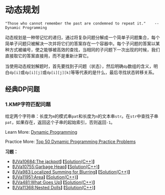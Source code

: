 # 动态规划
`"Those who cannot remember the past are condemned to repeat it."    -- Dynamic Programming`   

动态规划是一种带记忆的递归，通过将复杂问题分解成一个简单子问题集合，每个简单子问题只被解决一次并将它们的答案存在一个容器中。每个子问题的答案以某种方式被编号，使之能够被高效的查找，当相同的子问题下一次出现的时候，我们直接取它的答案直接用，而不是重新计算它。      

当使用动态规划解题时，首先要找到子问题（状态），然后明确`dp`数组的含义，明白`dp[i]`或`dp[i][j]`或`dp[i][j][k]`等等代表的是什么，最后寻找状态转移关系。   

## 经典DP问题
### 1.KMP字符匹配问题
给定两个字符串：长度为`m`的模式串`pat`和长度为`n`的文本串`str`。在`str`中查找子串`pat`，如果存在，返回这个子串的起始索引，否则返回`-1`。  




Learn More: [Dynamic Programming](https://www.geeksforgeeks.org/dynamic-programming/)   

Practice More: [Top 50 Dynamic Programming Practice Problems](https://blog.usejournal.com/top-50-dynamic-programming-practice-problems-4208fed71aa3)




**习题：**  
* **[**[UVa10684:The jackpot](https://vjudge.net/problem/UVA-10684)**]** **[**[Solution(C++)][1]**]**
* **[**[UVa10755:Garbage Heap](https://vjudge.net/problem/UVA-10755)**]** **[**[Solution(C++)][1]**]**
* **[**[UVa983:Localized Summing for Blurring](https://vjudge.net/problem/UVA-983)**]** **[**[Solution(C++)][1]**]**
* **[**[UVa11951:Area](https://vjudge.net/problem/UVA-11951)**]** **[**[Solution(C++)][1]**]**
* **[**[UVa481:What Goes Up](https://vjudge.net/problem/UVA-481)**]** **[**[Solution(C++)][1]**]**
* **[**[UVa11368:Nested Dolls](https://vjudge.net/problem/UVA-11368)**]** **[**[Solution(C++)][1]**]**

[1]: https://github.com/Huixxi/Algorithm-with-Cplusplus/blob/master/Week01-%E5%9F%BA%E7%A1%80/UVa1585_Score.cpp
